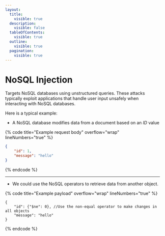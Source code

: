 ```yaml
---
layout:
  title:
    visible: true
  description:
    visible: false
  tableOfContents:
    visible: true
  outline:
    visible: true
  pagination:
    visible: true
---
```


# NoSQL Injection

Targets NoSQL databases using unstructured queries. These attacks typically exploit applications that handle user input unsafely when interacting with NoSQL databases.

Here is a typical example:

* A NoSQL database modifies data from a document based on an _ID_ value

{% code title="Example request body" overflow="wrap" lineNumbers="true" %}
```json
{
    "id": 1,
    "message": "hello"
}
```
{% endcode %}

***

* We could use the NoSQL operators to retrieve data from another object.

{% code title="Example payload" overflow="wrap" lineNumbers="true" %}
```mongodb
{
    "id": {"$ne": 0}, //Use the non-equal operator to make changes in all objects
    "message": "hello"
}
```
{% endcode %}
